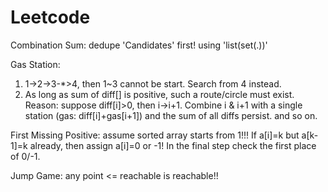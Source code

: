 Leetcode
========
Combination Sum: dedupe 'Candidates' first! using 'list(set(.))'

Gas Station: 
1. 1->2->3-*>4, then 1~3 cannot be start. Search from 4 instead.
2. As long as sum of diff[] is positive, such a route/circle must exist.
   Reason: suppose diff[i]>0, then i->i+1. Combine i & i+1 with a single station (gas: diff[i]+gas[i+1]) and the sum of all diffs persist. and so on. 

First Missing Positive: assume sorted array starts from 1!!!
If a[i]=k but a[k-1]=k already, then assign a[i]=0 or -1! In the final step check the first place of 0/-1.

Jump Game: any point <= reachable is reachable!! 
